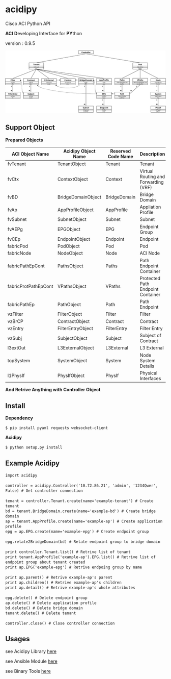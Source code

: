 # acidipy
Cisco ACI Python API

**ACI** **D**eveloping **I**nterface for **PY**thon

version : 0.9.5

![Relations](./doc/Relation.png)

## Support Object

**Prepared Objects**

| ACI Object Name | Acidipy Object Name | Reserved Code Name | Description |
|-----------------|---------------------|--------------------|-------------|
| fvTenant | TenantObject | Tenant | Tenant |
| fvCtx | ContextObject | Context | Virtual Routing and Forwarding (VRF) |
| fvBD | BridgeDomainObject | BridgeDomain | Bridge Domain |
| fvAp | AppProfileObject | AppProfile | Appliation Profile |
| fvSubnet | SubnetObject | Subnet | Subnet |
| fvAEPg | EPGObject | EPG | Endpoint Group |
| fvCEp | EndpointObject | Endpoint | Endpoint |
| fabricPod | PodObject | Pod | Pod |
| fabricNode | NodeObject | Node | ACI Node |
| fabricPathEpCont | PathsObject | Paths | Path Endpoint Container |
| fabricProtPathEpCont | VPathsObject | VPaths | Protected Path Endpoint Container |
| fabricPathEp | PathObject | Path | Path Endpoint |
| vzFilter | FilterObject | Filter | Filter |
| vzBrCP | ContractObject | Contract | Contract |
| vzEntry | FilterEntryObject | FilterEntry | Filter Entry |
| vzSubj | SubjectObject | Subject | Subject of Contract |
| l3extOut | L3ExternalObject | L3External | L3 External |
| topSystem | SystemObject | System | Node System Details |
| l1PhysIf | PhysIfObject | PhysIf | Physical Interfaces |

**And Retrive Anything with Controller Object**

## Install

**Dependency**

	$ pip install pyaml requests websocket-client

**Acidipy**

	$ python setup.py install

## Example Acidipy

	import acidipy
	
	controller = acidipy.Controller('10.72.86.21', 'admin', '1234Qwer', False) # Get controller connection
	
	tenant = controller.Tenant.create(name='example-tenant') # Create tenant
	bd = tenant.BridgeDomain.create(name='example-bd') # Create bridge domain
	ap = tenant.AppProfile.create(name='example-ap') # Create application profile
	epg = ap.EPG.create(name='example-epg') # Create endpoint group
	
	epg.relate2BridgeDomain(bd) # Relate endpoint group to bridge domain
	
	print controller.Tenant.list() # Retrive list of tenant
	print tenant.AppProfile('example-ap').EPG.list() # Retrive list of endpoint group about tenant created
	print ap.EPG('example-epg') # Retrive endpoing group by name
	
	print ap.parent() # Retrive example-ap's parent
	print ap.children() # Retrive example-ap's children
	print ap.detail() # Retrive example-ap's whole attributes
	
	epg.delete() # Delete endpoint group
	ap.delete() # Delete application profile
	bd.delete() # Delete bridge domain
	tenant.delete() # Delete tenant
	
	controller.close() # Close controller connection

## Usages

see Acidipy Library [here](doc/usages_acidipy.md)

see Ansible Module [here](doc/usages_ansible.md)

see Binary Tools [here](doc/usages_bintools.md)
